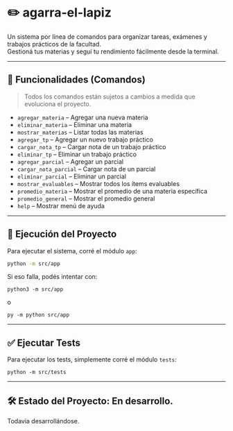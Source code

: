 # ✏️ agarra-el-lapiz

Un sistema por línea de comandos para organizar tareas, exámenes y trabajos prácticos de la facultad.  
Gestioná tus materias y seguí tu rendimiento fácilmente desde la terminal.

---

## 🚀 Funcionalidades (Comandos)

> Todos los comandos están sujetos a cambios a medida que evoluciona el proyecto.

- `agregar_materia` – Agregar una nueva materia  
- `eliminar_materia` – Eliminar una materia  
- `mostrar_materias` – Listar todas las materias  
- `agregar_tp` – Agregar un nuevo trabajo práctico  
- `cargar_nota_tp` – Cargar nota de un trabajo práctico  
- `eliminar_tp` – Eliminar un trabajo práctico  
- `agregar_parcial` – Agregar un parcial  
- `cargar_nota_parcial` – Cargar nota de un parcial  
- `eliminar_parcial` – Eliminar un parcial  
- `mostrar_evaluables` – Mostrar todos los ítems evaluables  
- `promedio_materia` – Mostrar el promedio de una materia específica  
- `promedio_general` – Mostrar el promedio general  
- `help` – Mostrar menú de ayuda  

---

## 🧪 Ejecución del Proyecto

Para ejecutar el sistema, corré el módulo `app`:

```bash
python -m src/app
```
Si eso falla, podés intentar con:

```
python3 -m src/app
```
o
```
py -m python src/app
```
---

## ✅ Ejecutar Tests

Para ejecutar los tests, simplemente corré el módulo `tests`:

```
python -m src/tests
```

---

## 🛠️ Estado del Proyecto: En desarrollo.
Todavia desarrollándose.
